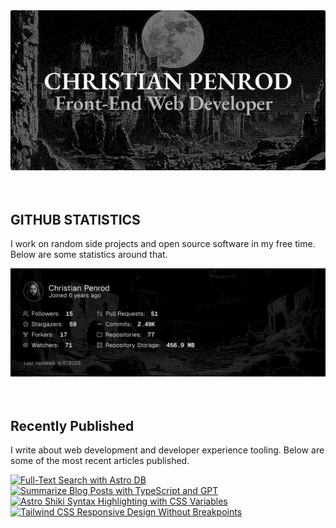 
<picture>
  <source media="(prefers-color-scheme: dark)" srcset="assets/banner.dark.png?v=e42b06ff-3047-43fb-b80f-61b2488c34a8" width="843px" />
  <source media="(prefers-color-scheme: light)" srcset="assets/banner.light.png?v=e42b06ff-3047-43fb-b80f-61b2488c34a8" width="843px" />
  <img src="assets/banner.dark.png?v=e42b06ff-3047-43fb-b80f-61b2488c34a8" alt="Banner" width="843px" />
</picture>
<br />
<br />
<br />
<h2>GITHUB STATISTICS</h2>
<p>I work on random side projects and open source software in my free time. Below are some statistics around that.</p>
<picture>
  <source media="(prefers-color-scheme: dark)" srcset="assets/statistics.dark.png?v=e42b06ff-3047-43fb-b80f-61b2488c34a8" width="843px" />
  <source media="(prefers-color-scheme: light)" srcset="assets/statistics.light.png?v=e42b06ff-3047-43fb-b80f-61b2488c34a8" width="843px" />
  <img src="assets/statistics.dark.png?v=e42b06ff-3047-43fb-b80f-61b2488c34a8" alt="Github Statistics" width="843px" />
</picture>
<br />
<br />
<br />
<h2>Recently Published</h2>
<p>I write about web development and developer experience tooling. Below are some of the most recent articles published.</p>
<a href="https://christianpenrod.com/blog/full-text-search-with-astro-db"><img src="https://christianpenrod.com/blog/full-text-search-with-astro-db.png?v=e42b06ff-3047-43fb-b80f-61b2488c34a8" alt="Full-Text Search with Astro DB" width="421px" /></a>
<a href="https://christianpenrod.com/blog/summarize-blog-posts-with-typescript-and-gpt"><img src="https://christianpenrod.com/blog/summarize-blog-posts-with-typescript-and-gpt.png?v=e42b06ff-3047-43fb-b80f-61b2488c34a8" alt="Summarize Blog Posts with TypeScript and GPT" width="421px" /></a>
<a href="https://christianpenrod.com/blog/astro-shiki-syntax-highlighting-with-css-variables"><img src="https://christianpenrod.com/blog/astro-shiki-syntax-highlighting-with-css-variables.png?v=e42b06ff-3047-43fb-b80f-61b2488c34a8" alt="Astro Shiki Syntax Highlighting with CSS Variables" width="421px" /></a>
<a href="https://christianpenrod.com/blog/tailwindcss-responsive-design-without-breakpoints"><img src="https://christianpenrod.com/blog/tailwindcss-responsive-design-without-breakpoints.png?v=e42b06ff-3047-43fb-b80f-61b2488c34a8" alt="Tailwind CSS Responsive Design Without Breakpoints" width="421px" /></a>
